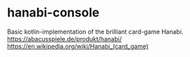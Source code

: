 # hanabi-console
Basic kotlin-implementation of the brilliant card-game Hanabi. <br>
https://abacusspiele.de/produkt/hanabi/ <br>
https://en.wikipedia.org/wiki/Hanabi_(card_game)
